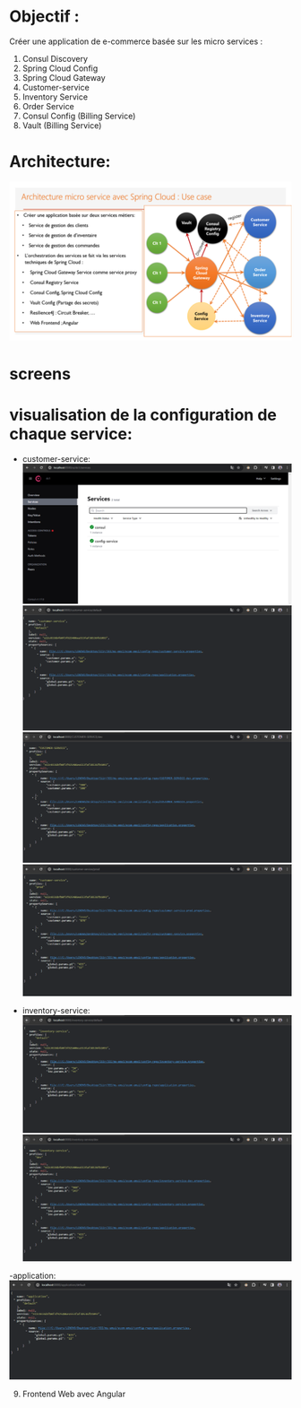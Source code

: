 # Objectif :
Créer une application de e-commerce basée sur les micro services :
1. Consul Discovery
2. Spring Cloud Config
3. Spring Cloud Gateway
4. Customer-service
5. Inventory Service
6. Order Service
7. Consul Config (Billing Service)
8. Vault (Billing Service)
# Architecture:
![sc](./captures/img.png)
# screens
# visualisation de la configuration de chaque service:
- customer-service:
![sc](./captures/img_2.png)
![sc](./captures/img_3.png)
![sc](./captures/img_1.png)
![sc](./captures/img_4.png)

- inventory-service:
![sc](./captures/img_5.png)
![sc](./captures/img_6.png)

-application:
![sc](./captures/img_7.png)

9. Frontend Web avec Angular
